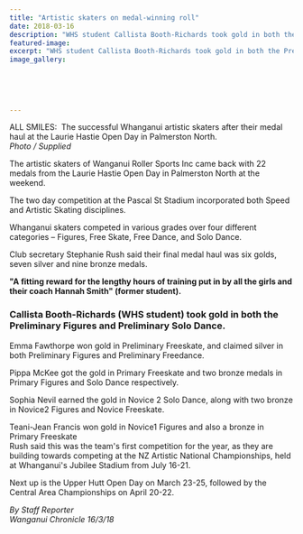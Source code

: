 ```yaml
---
title: "Artistic skaters on medal-winning roll"
date: 2018-03-16
description: "WHS student Callista Booth-Richards took gold in both the Preliminary Figures & Preliminary Solo Dance..."
featured-image: 
excerpt: "WHS student Callista Booth-Richards took gold in both the Preliminary Figures and Preliminary Solo Dance."
image_gallery:
	
	
	
	
	
---
```


<p><span>ALL SMILES:&nbsp; The successful Whanganui artistic skaters after their medal haul at the Laurie Hastie Open Day in Palmerston North.</span><br /><em>Photo / Supplied</em></p>
<p class="element element-paragraph">The artistic skaters of Wanganui Roller Sports Inc came back with 22 medals from the Laurie Hastie Open Day in Palmerston North at the weekend.</p>
<p class="element element-paragraph">The two day competition at the Pascal St Stadium incorporated both Speed and Artistic Skating disciplines.</p>
<p class="element element-paragraph">Whanganui skaters competed in various grades over four different categories &ndash; Figures, Free Skate, Free Dance, and Solo Dance.</p>
<p class="element element-paragraph">Club secretary Stephanie Rush said their final medal haul was six golds, seven silver and nine bronze medals.</p>
<p class="element element-paragraph"><strong>"A fitting reward for the lengthy hours of training put in by all the girls and their coach Hannah Smith" (former student).</strong></p>
<h3 class="element element-paragraph">Callista Booth-Richards (WHS student) took gold in both the Preliminary Figures and Preliminary Solo Dance.</h3>
<p class="element element-paragraph">Emma Fawthorpe won gold in Preliminary Freeskate, and claimed silver in both Preliminary Figures and Preliminary Freedance.</p>
<p class="element element-paragraph">Pippa McKee got the gold in Primary Freeskate and two bronze medals in Primary Figures and Solo Dance respectively.</p>
<p class="element element-paragraph">Sophia Nevil earned the gold in Novice 2 Solo Dance, along with two bronze in Novice2 Figures and Novice Freeskate.</p>
<p class="element element-paragraph">Teani-Jean Francis won gold in Novice1 Figures and also a bronze in Primary Freeskate&nbsp;<br />Rush said this was the team's first competition for the year, as they are building towards competing at the NZ Artistic National Championships, held at Whanganui's Jubilee Stadium from July 16-21.</p>
<p class="element element-paragraph">Next up is the Upper Hutt Open Day on March 23-25, followed by the Central Area Championships on April 20-22.</p>
<p><em>By Staff Reporter</em><br /><em>Wanganui Chronicle 16/3/18</em></p>

